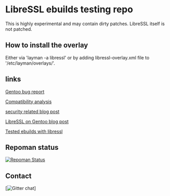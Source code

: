 # LibreSSL ebuilds testing repo

This is highly experimental and may contain dirty patches.
LibreSSL itself is not patched.

## How to install the overlay

Either via 'layman -a libressl' or by adding libressl-overlay.xml file to '/etc/layman/overlays/'.

## links

[Gentoo bug report](https://bugs.gentoo.org/show_bug.cgi?id=508750)

[Compatibility analysis](https://devsonacid.wordpress.com/2014/07/12/how-compatible-is-libressl/)

[security related blog post](https://www.agwa.name/blog/post/libressls_prng_is_unsafe_on_linux)

[LibreSSL on Gentoo blog post](https://blog.hboeck.de/archives/851-LibreSSL-on-Gentoo.html)

[Tested ebuilds with libressl](https://github.com/gentoo/libressl/wiki)

## Repoman status
[![Repoman Status](https://travis-ci.org/gentoo/libressl.png)](https://travis-ci.org/gentoo/libressl)

## Contact
[![Gitter chat](https://badges.gitter.im/gentoo/libressl.png)]

